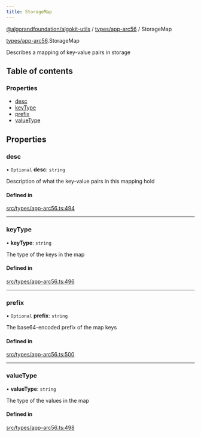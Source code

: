```yaml
---
title: StorageMap
---
```

[@algorandfoundation/algokit-utils](/reference/algokit-utils-ts/api/readme/) / [types/app-arc56](/reference/algokit-utils-ts/api/modules/types_app_arc56/) / StorageMap



[types/app-arc56](/reference/algokit-utils-ts/api/modules/types_app_arc56/).StorageMap

Describes a mapping of key-value pairs in storage

## Table of contents

### Properties

- [desc](#desc)
- [keyType](#keytype)
- [prefix](#prefix)
- [valueType](#valuetype)

## Properties

### desc

• `Optional` **desc**: `string`

Description of what the key-value pairs in this mapping hold

#### Defined in

[src/types/app-arc56.ts:494](https://github.com/algorandfoundation/algokit-utils-ts/blob/main/src/types/app-arc56.ts#L494)

___

### keyType

• **keyType**: `string`

The type of the keys in the map

#### Defined in

[src/types/app-arc56.ts:496](https://github.com/algorandfoundation/algokit-utils-ts/blob/main/src/types/app-arc56.ts#L496)

___

### prefix

• `Optional` **prefix**: `string`

The base64-encoded prefix of the map keys

#### Defined in

[src/types/app-arc56.ts:500](https://github.com/algorandfoundation/algokit-utils-ts/blob/main/src/types/app-arc56.ts#L500)

___

### valueType

• **valueType**: `string`

The type of the values in the map

#### Defined in

[src/types/app-arc56.ts:498](https://github.com/algorandfoundation/algokit-utils-ts/blob/main/src/types/app-arc56.ts#L498)